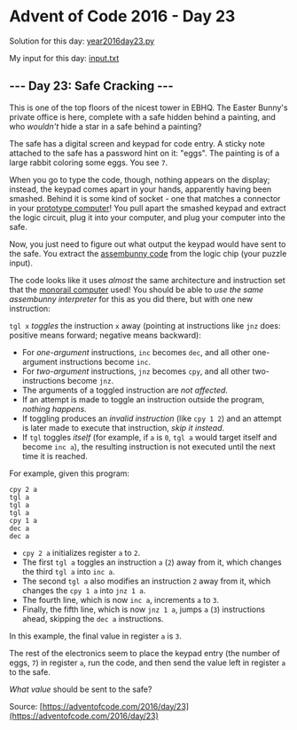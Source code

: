# Advent of Code 2016 - Day 23

Solution for this day: [year2016day23.py](year2016day23.py)

My input for this day: [input.txt](input.txt)

## \--- Day 23: Safe Cracking ---

This is one of the top floors of the nicest tower in EBHQ. The Easter Bunny's
private office is here, complete with a safe hidden behind a painting, and who
_wouldn't_ hide a star in a safe behind a painting?

The safe has a digital screen and keypad for code entry. A sticky note
attached to the safe has a password hint on it: "eggs". The painting is of a
large rabbit coloring some eggs. You see `7`.

When you go to type the code, though, nothing appears on the display; instead,
the keypad comes apart in your hands, apparently having been smashed. Behind
it is some kind of socket - one that matches a connector in your [prototype
computer](11)! You pull apart the smashed keypad and extract the logic
circuit, plug it into your computer, and plug your computer into the safe.

Now, you just need to figure out what output the keypad would have sent to the
safe. You extract the [assembunny code](12) from the logic chip (your puzzle
input).

The code looks like it uses _almost_ the same architecture and instruction set
that the [monorail computer](12) used! You should be able to _use the same
assembunny interpreter_ for this as you did there, but with one new
instruction:

`tgl x` _toggles_ the instruction `x` away (pointing at instructions like
`jnz` does: positive means forward; negative means backward):

  * For _one-argument_ instructions, `inc` becomes `dec`, and all other one-argument instructions become `inc`.
  * For _two-argument_ instructions, `jnz` becomes `cpy`, and all other two-instructions become `jnz`.
  * The arguments of a toggled instruction are _not affected_.
  * If an attempt is made to toggle an instruction outside the program, _nothing happens_.
  * If toggling produces an _invalid instruction_ (like `cpy 1 2`) and an attempt is later made to execute that instruction, _skip it instead_.
  * If `tgl` toggles _itself_ (for example, if `a` is `0`, `tgl a` would target itself and become `inc a`), the resulting instruction is not executed until the next time it is reached.

For example, given this program:

    
    
    cpy 2 a
    tgl a
    tgl a
    tgl a
    cpy 1 a
    dec a
    dec a
    

  * `cpy 2 a` initializes register `a` to `2`.
  * The first `tgl a` toggles an instruction `a` (`2`) away from it, which changes the third `tgl a` into `inc a`.
  * The second `tgl a` also modifies an instruction `2` away from it, which changes the `cpy 1 a` into `jnz 1 a`.
  * The fourth line, which is now `inc a`, increments `a` to `3`.
  * Finally, the fifth line, which is now `jnz 1 a`, jumps `a` (`3`) instructions ahead, skipping the `dec a` instructions.

In this example, the final value in register `a` is `3`.

The rest of the electronics seem to place the keypad entry (the number of
eggs, `7`) in register `a`, run the code, and then send the value left in
register `a` to the safe.

_What value_ should be sent to the safe?



Source: [https://adventofcode.com/2016/day/23](https://adventofcode.com/2016/day/23)
